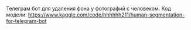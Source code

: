 Телеграм бот для удаления фона у фотографий с человеком.
Код модели: https://www.kaggle.com/code/hhhhhh211/human-segmentation-for-telegram-bot
